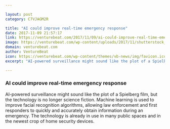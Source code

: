 ```yaml
---

layout: post
category: C7VJAGM2R

title: "AI could improve real-time emergency response"
date: 2017-11-09 21:57:17
link: https://venturebeat.com/2017/11/09/ai-could-improve-real-time-emergency-response/
image: https://venturebeat.com/wp-content/uploads/2017/11/shutterstock_591621143-e1510204547945.jpg?fit=780%2C520&strip=all
domain: venturebeat.com
author: VentureBeat
icon: https://venturebeat.com/wp-content/themes/vb-news/img/favicon.ico
excerpt: "AI-powered surveillance might sound like the plot of a Spielberg film, but the technology is no longer science fiction. Machine learning is used to improve facial recognition algorithms, allowing law enforcement and first responders to quickly and accurately obtain information during an emergency. The technology is already in use in many public spaces and in the newest crop of home security devices."

---
```


### AI could improve real-time emergency response

AI-powered surveillance might sound like the plot of a Spielberg film, but the technology is no longer science fiction. Machine learning is used to improve facial recognition algorithms, allowing law enforcement and first responders to quickly and accurately obtain information during an emergency. The technology is already in use in many public spaces and in the newest crop of home security devices.